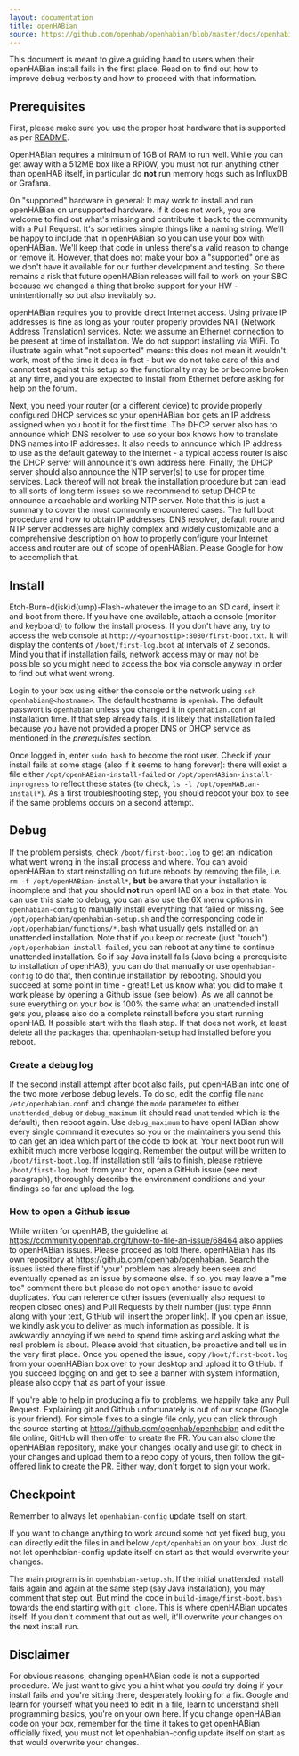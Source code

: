 ```yaml
---
layout: documentation
title: openHABian
source: https://github.com/openhab/openhabian/blob/master/docs/openhabiab-DEBUG.md
---
```


<!-- Attention authors: Do not edit directly. Please add your changes to the appropriate source repository -->

This document is meant to give a guiding hand to users when their openHABian install fails in the first place.
Read on to find out how to improve debug verbosity and how to proceed with that information.

## Prerequisites
First, please make sure you use the proper host hardware that is supported as per [README](https://github.com/blob/master/README.md).

OpenHABian requires a minimum of 1GB of RAM to run well. While you can get away with a 512MB box like a RPi0W, you must not run anything other than openHAB itself, in particular do **not** run memory hogs such as InfluxDB or Grafana.

On "supported" hardware in general:
It may work to install and run openHABian on unsupported hardware. If it does not work, you are welcome to find out what's missing and contribute it back to the community with a Pull Request. It's sometimes simple things like a naming string. We'll be happy to include that in openHABian so you can use your box with openHABian. We'll keep that code in unless there's a valid reason to change or remove it.
However, that does not make your box a "supported" one as we don't have it available for our further development and testing. So there remains a risk that future openHABian releases will fail to work on your SBC because we changed a thing that broke support for your HW - unintentionally so but also inevitably so.

openHABian requires you to provide direct Internet access. Using private IP addresses is fine as long as your router properly provides NAT (Network Address Translation) services.
Note: we assume an Ethernet connection to be present at time of installation. We do not support installing via WiFi.
To illustrate again what "not supported" means: this does not mean it wouldn't work, most of the time it does in fact - but we do not take care of this and cannot test against this setup so the functionality may be or become broken at any time, and you are expected to install from Ethernet before asking for help on the forum.

Next, you need your router (or a different device) to provide properly configured DHCP services so your openHABian box gets an IP address assigned when you boot it for the first time.
The DHCP server also has to announce which DNS resolver to use so your box knows how to translate DNS names into IP addresses.
It also needs to announce which IP address to use as the default gateway to the internet - a typical access router is also the DHCP server will announce it's own address here.
Finally, the DHCP server should also announce the NTP server(s) to use for proper time services. Lack thereof will not break the installation procedure but can lead to all sorts of long term issues so we recommend to setup DHCP to announce a reachable and working NTP server.
Note that this is just a summary to cover the most commonly encountered cases. The full boot procedure and how to obtain IP addresses, DNS resolver, default route and NTP server addresses are highly complex and widely customizable and a comprehensive description on how to properly configure your Internet access and router are out of scope of openHABian. Please Google for how to accomplish that.


## Install
Etch-Burn-d(isk)d(ump)-Flash-whatever the image to an SD card, insert it and boot from there.
If you have one available, attach a console (monitor and keyboard) to follow the install process. If you don't have any, try to access the web console at `http://<yourhostip>:8080/first-boot.txt`.
It will display the contents of `/boot/first-log.boot` at intervals of 2 seconds.
Mind you that if installation fails, network access may or may not be possible so you might need to access the box via console anyway in order to find out what went wrong.

Login to your box using either the console or the network using `ssh openhabian@<hostname>`. The default hostname is `openhab`. The default passwort is `openhabian` unless you changed it in `openhabian.conf` at installation time.
If that step already fails, it is likely that installation failed because you have not provided a proper DNS or DHCP service as mentioned in the _prerequisites_ section.

Once logged in, enter `sudo bash` to become the root user.
Check if your install fails at some stage (also if it seems to hang forever): there will exist a file either `/opt/openHABian-install-failed` or `/opt/openHABian-install-inprogress` to reflect these states (to check, `ls -l /opt/openHABian-install*`).
As a first troubleshooting step, you should reboot your box to see if the same problems occurs on a second attempt.

## Debug
If the problem persists, check `/boot/first-boot.log` to get an indication what went wrong in the install process and where.
You can avoid openHABian to start reinstalling on future reboots by removing the file, i.e. `rm -f /opt/openHABian-install*`, **but** be aware that your installation is incomplete and that you should **not** run openHAB on a box in that state.
You can use this state to debug, you can also use the 6X menu options in `openhabian-config` to manually install everything that failed or missing. See `/opt/openhabian/openhabian-setup.sh` and the corresponding code in `/opt/openhabian/functions/*.bash` what usually gets installed on an unattended installation. Note that if you keep or recreate (just "touch") `/opt/openhabian-install-failed`, you can reboot at any time to continue unattended installation. So if say Java install fails (Java being a prerequisite to installation of openHAB), you can do that manually or use `openhabian-config` to do that, then continue installation by rebooting.
Should you succeed at some point in time - great! Let us know what you did to make it work please by opening a Github issue (see below).
As we all cannot be sure everything on your box is 100% the same what an unattended install gets you, please also do a complete reinstall before you start running openHAB. If possible start with the flash step. If that does not work, at least delete all the packages that openhabian-setup had installed before you reboot.

### Create a debug log
If the second install attempt after boot also fails, put openHABian into one of the two more verbose debug levels.
To do so, edit the config file `nano /etc/openhabian.conf` and change the `mode` parameter to either `unattended_debug` or `debug_maximum` (it should read `unattended` which is the default), then reboot again.
Use `debug_maximum` to have openHABian show every single command it executes so you or the maintainers you send this to can get an idea which part of the code to look at.
Your next boot run will exhibit much more verbose logging. Remember the output will be written to `/boot/first-boot.log`.
If installation still fails to finish, please retrieve `/boot/first-log.boot` from your box, open a GitHub issue (see next paragraph), thoroughly describe the environment conditions and your findings so far and upload the log.

### How to open a Github issue
While written for openHAB, the guideline at <https://community.openhab.org/t/how-to-file-an-issue/68464> also applies to openHABian issues.
Please proceed as told there. openHABian has its own repository at <https://github.com/openhab/openhabian>.
Search the issues listed there first if 'your' problem has already been seen and eventually opened as an issue by someone else. If so, you may leave a "me too" comment there but please do not open another issue to avoid duplicates.
You can reference other issues (eventually also request to reopen closed ones) and Pull Requests by their number (just type #nnn along with your text, GitHub will insert the proper link).
If you open an issue, we kindly ask you to deliver as much information as possible. It is awkwardly annoying if we need to spend time asking and asking what the real problem is about. Please avoid that situation, be proactive and tell us in the very first place.
Once you opened the issue, copy `/boot/first-boot.log` from your openHABian box over to your desktop and upload it to GitHub.
If you succeed logging on and get to see a banner with system information, please also copy that as part of your issue.

If you're able to help in producing a fix to problems, we happily take any Pull Request.
Explaining git and Github unfortunately is out of our scope (Google is your friend).
For simple fixes to a single file only, you can click through the source starting at <https://github.com/openhab/openhabian> and edit the file online, GitHub will then offer to create the PR.
You can also clone the openHABian repository, make your changes locally and use git to check in your changes and upload them to a repo copy of yours, then follow the git-offered link to create the PR.
Either way, don't forget to sign your work.

## Checkpoint
Remember to always let `openhabian-config` update itself on start.

If you want to change anything to work around some not yet fixed bug, you can directly edit the files in and below `/opt/openhabian` on your box. Just do not let openhabian-config update itself on start as that would overwrite your changes.

The main program is in `openhabian-setup.sh`. If the initial unattended install fails again and again at the same step (say Java installation), you may comment that step out. But mind the code in `build-image/first-boot.bash` towards the end starting with `git clone`. This is where openHABian updates itself. If you don't comment that out as well, it'll overwrite your changes on the next install run.

## Disclaimer
For obvious reasons, changing openHABian code is not a supported procedure. We just want to give you a hint what you _could_ try doing if your install fails and you're sitting there, desperately looking for a fix.
Google and learn for yourself what you need to edit in a file, learn to understand shell programming basics, you're on your own here.
If you change openHABian code on your box, remember for the time it takes to get openHABian officially fixed, you must not let openhabian-config update itself on start as that would overwrite your changes.
